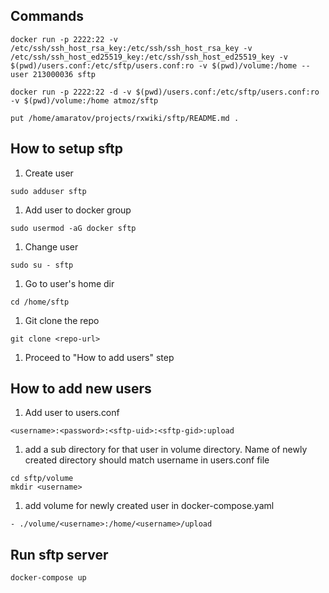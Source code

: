 ## Commands ##


```
docker run -p 2222:22 -v /etc/ssh/ssh_host_rsa_key:/etc/ssh/ssh_host_rsa_key -v /etc/ssh/ssh_host_ed25519_key:/etc/ssh/ssh_host_ed25519_key -v $(pwd)/users.conf:/etc/sftp/users.conf:ro -v $(pwd)/volume:/home --user 213000036 sftp
```


```
docker run -p 2222:22 -d -v $(pwd)/users.conf:/etc/sftp/users.conf:ro -v $(pwd)/volume:/home atmoz/sftp
```


```
put /home/amaratov/projects/rxwiki/sftp/README.md .
```


## How to setup sftp ##

1. Create user

```sudo adduser sftp```

1. Add user to docker group

```sudo usermod -aG docker sftp```

1. Change user

```sudo su - sftp```

1. Go to user's home dir

```cd /home/sftp```

1. Git clone the repo

```git clone <repo-url>```

1. Proceed to "How to add users" step


## How to add new users ##

1. Add user to users.conf 

```<username>:<password>:<sftp-uid>:<sftp-gid>:upload```

1. add a sub directory for that user in volume directory. Name of newly created directory should match username in users.conf file

```
cd sftp/volume
mkdir <username>
```

1. add volume for newly created user in docker-compose.yaml

```- ./volume/<username>:/home/<username>/upload```


## Run sftp server ##

```
docker-compose up
```

